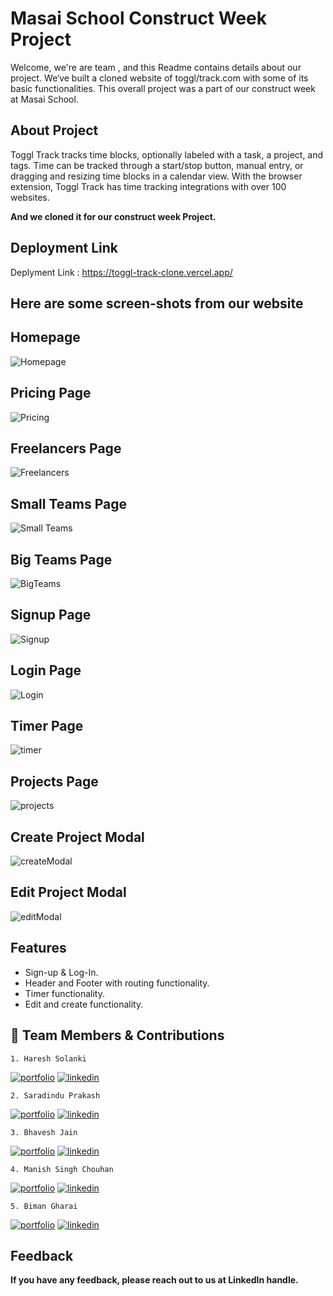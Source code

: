 # Masai School Construct Week Project

Welcome, we're are team , and this Readme contains details about our project. We‘ve built a cloned website of toggl/track.com with some of its basic functionalities. This overall project was a part of our construct week at Masai School.



## About Project
Toggl Track tracks time blocks, optionally labeled with a task, a project, and tags. Time can be tracked through a start/stop button, manual entry, or dragging and resizing time blocks in a calendar view. With the browser extension, Toggl Track has time tracking integrations with over 100 websites.


<b> And we cloned it for our construct week Project. </b>


## Deployment Link

Deplyment Link : https://toggl-track-clone.vercel.app/


<h2>Here are some screen-shots from our website</h2>

## Homepage

<img  src="https://i.imgur.com/HSXkgXT.png" alt="Homepage"/>

## Pricing Page

<img  src="https://i.imgur.com/9LuXoKd.png" alt="Pricing "/>

## Freelancers Page

<img  src="https://i.imgur.com/rUShDUL.png" alt="Freelancers"/>

## Small Teams Page

<img  src="https://i.imgur.com/u1kJr34.png" alt="Small Teams"/>

## Big Teams Page

<img  src="https://i.imgur.com/wc0nBEu.png" alt="BigTeams"/>


## Signup Page

<img  src="https://i.imgur.com/D67DxnY.png" alt="Signup"/>


## Login Page

<img  src="https://i.imgur.com/tfurJfy.png" alt="Login"/>


## Timer Page

<img  src="https://i.imgur.com/4BuPwoF.png" alt="timer"/>


## Projects Page

<img  src="https://i.imgur.com/sgsakjH.png" alt="projects"/>


##  Create Project Modal

<img  src="https://i.imgur.com/NifWtdb.png" alt="createModal"/>


##  Edit Project Modal

<img  src="https://i.imgur.com/bdcuwoS.png" alt="editModal"/>



## Features

- Sign-up & Log-In.
- Header and Footer with routing functionality.
- Timer functionality.
- Edit and create functionality.


## 🔗 Team Members & Contributions
    1. Haresh Solanki 
[![portfolio](https://img.shields.io/badge/my_portfolio-000?style=for-the-badge&logo=ko-fi&logoColor=white)](https://github.com/haresh2349)
[![linkedin](https://img.shields.io/badge/linkedin-0A66C2?style=for-the-badge&logo=linkedin&logoColor=white)](https://www.linkedin.com/in/haresh-solanki/)

    
    2. Saradindu Prakash
[![portfolio](https://img.shields.io/badge/my_portfolio-000?style=for-the-badge&logo=ko-fi&logoColor=white)](https://github.com/Sharadu16)
[![linkedin](https://img.shields.io/badge/linkedin-0A66C2?style=for-the-badge&logo=linkedin&logoColor=white)](https://www.linkedin.com/in/saradindu-prakash-13233b237/)


    3. Bhavesh Jain
[![portfolio](https://img.shields.io/badge/my_portfolio-000?style=for-the-badge&logo=ko-fi&logoColor=white)](https://github.com/Bhavesh2302)
[![linkedin](https://img.shields.io/badge/linkedin-0A66C2?style=for-the-badge&logo=linkedin&logoColor=white)](https://www.linkedin.com/in/bhavesh-jain-b86120173/)

    4. Manish Singh Chouhan
[![portfolio](https://img.shields.io/badge/my_portfolio-000?style=for-the-badge&logo=ko-fi&logoColor=white)](https://github.com/manishchouhan2396)
[![linkedin](https://img.shields.io/badge/linkedin-0A66C2?style=for-the-badge&logo=linkedin&logoColor=white)](https://www.linkedin.com/in/manish-singh-chouhan-6b823620b/)

    5. Biman Gharai
[![portfolio](https://img.shields.io/badge/my_portfolio-000?style=for-the-badge&logo=ko-fi&logoColor=white)](https://github.com/Biman721443)
[![linkedin](https://img.shields.io/badge/linkedin-0A66C2?style=for-the-badge&logo=linkedin&logoColor=white)](https://www.linkedin.com/in/biman-gharai-236320226/)

## Feedback

<b>If you have any feedback, please reach out to us at LinkedIn handle.</b>
